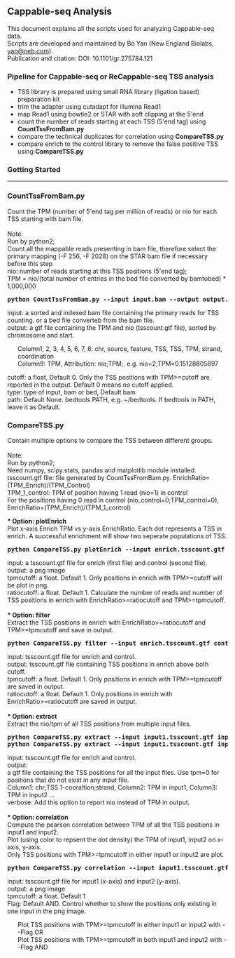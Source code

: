 ## Cappable-seq Analysis
This document explains all the scripts used for analyzing Cappable-seq data. <br>
Scripts are developed and maintained by Bo Yan (New England Biolabs, yan@neb.com). <br>
Publication and citation: DOI: 10.1101/gr.275784.121 <br>

### **Pipeline for Cappable-seq or ReCappable-seq TSS analysis** <br>
- TSS library is prepared using small RNA library (ligation based) preparation kit <br>
- trim the adapter using cutadapt for illumina Read1 <br>
- map Read1 using bowtie2 or STAR with soft clipping at the 5'end <br>
- count the number of reads starting at each TSS (5'end tag) using **CountTssFromBam.py** <br>
- compare the technical duplicates for correlation using **CompareTSS.py** <br>
- compare enrich to the control library to remove the false positive TSS using **CompareTSS.py** <br>

### Getting Started
---------------

### **CountTssFromBam.py** <br>
Count the TPM (number of 5'end tag per million of reads) or nio for each TSS starting with bam file. <br>
<br>
Note: <br>
Run by python2; <br>
Count all the mappable reads presenting in bam file, therefore select the primary mapping (-F 256, -F 2028) on the STAR bam file if necessary before this step <br>
nio: number of reads starting at this TSS positions (5'end tag); <br>
TPM = nio/(total number of entries in the bed file converted by bamtobed) * 1,000,000 <br>
<pre><b>python CountTssFromBam.py --input input.bam --output output.tsscount.gtf --cutoff float --type bam --path bedtoolsPATH</b> </pre>
input: a sorted and indexed bam file containing the primary reads for TSS counting. or a bed file converteb from the bam file. <br>
output: a gtf file containing the TPM and nio (tsscount.gtf file), sorted by chromosome and start. <br>
<ol>    
Column1, 2, 3, 4, 5, 6, 7, 8: chr, source, feature, TSS, TSS, TPM, strand, coordination <br>
Column9: TPM, Attribution: nio;TPM;. e.g. nio=2;TPM=0.15128805897
</ol>
cutoff: a float, Default 0. Only the TSS positions with TPM>=cutoff are reported in the output. Default 0 means no cutoff applied. <br>
type: type of input, bam or bed, Default bam <br>
path: Default None. bedtools PATH, e.g. ~/bedtools. If bedtools in PATH, leave it as Default. <br>

### **CompareTSS.py** <br>
Contain multiple options to compare the TSS between different groups. <br>
<br>
Note: <br>
Run by python2; <br> 
Need numpy, scipy.stats, pandas and matplotlib module installed. <br>
tsscount.gtf file: file generated by CountTssFromBam.py.
EnrichRatio=(TPM_Enrich)/(TPM_Control) <br>
TPM_1_control: TPM of position having 1 read (nio=1) in control <br>
For the positions having 0 read in control (nio_control=0;TPM_control=0), EnrichRatio=(TPM_Enrich)/(TPM_1_control) <br>

<div><b>* Option: plotEnrich</b></div>
Plot x-axis Enrich TPM vs y-axis EnrichRatio. Each dot represents a TSS in enrich. A successful enrichment will show two seperate populations of TSS.
<pre>
<b>python CompareTSS.py plotEnrich --input enrich.tsscount.gtf control.tsscount.gtf --output output.png --tpmcutoff float --ratiocutoff float</b>
</pre>
input: a tsscount.gtf file for enrich (first file) and control (second file). <br>
output: a png image <br>
tpmcutoff: a float. Default 1. Only positions in enrich with TPM>=cutoff will be plot in png. <br>
ratiocutoff: a float. Default 1. Calculate the number of reads and number of TSS positions in enrich with EnrichRatio>=ratiocutoff and TPM>=tpmcutoff. <br>
<br>

<div><b>* Option: filter</b></div>
Extract the TSS positions in enrich with EnrichRatio>=ratiocutoff and TPM>=tpmcutoff and save in output. <br>
<pre>
<b>python CompareTSS.py filter --input enrich.tsscount.gtf control.tsscount.gtf --output output.tsscount.gtf --tpmcutoff float --ratiocutoff float</b>
</pre>
input: tsscount.gtf file for enrich and control. <br>
output: tsscount.gtf file containing TSS positions in enrich above both cutoff. <br>
tpmcutoff: a float. Default 1. Only positions in enrich with TPM>=tpmcutoff are saved in output. <br>
ratiocutoff: a float. Default 1. Only positions in enrich with EnrichRatio>=ratiocutoff are saved in output. <br>

<br>
<div><b>* Option: extract</b></div>
Extract the nio/tpm of all TSS positions from multiple input files. <br>
<pre>
<b>python CompareTSS.py extract --input input1.tsscount.gtf input2.tsscount.gtf --output output
python CompareTSS.py extract --input input1.tsscount.gtf input2.tsscount.gtf --output output --verbose</b>
</pre>
input: tsscount.gtf file for enrich and control. <br>
output: <br>
a gtf file containing the TSS positions for all the input files. Use tpm=0 for positions that do not exist in any input file. <br>
Column1: chr;TSS 1-cooraltion;strand, Column2: TPM in input1, Column3: TPM in input2 ... <br>
verbose: Add this option to report nio instead of TPM in output. <br>

<br>
<div><b>* Option: correlation</b></div>
Compute the pearson correlation between TPM of all the TSS positions in input1 and input2. <br>
Plot (using color to repsent the dot density) the TPM of input1, input2 on x-axis, y-axis. <br>
Only TSS positions with TPM>=tpmcutoff in either input1 or input2 are plot. <br>
<pre>
<b>python CompareTSS.py correlation --input input1.tsscount.gtf input2.tsscount.gtf --output output.png --tpmcutoff float --Flag AND</b>
</pre>
input: tsscount.gtf file for input1 (x-axis) and input2 (y-axis). <br>
output: a png image <br>
tpmcutoff: a float. Default 1 <br>
Flag: Default AND. Control whether to show the positions only existing in one input in the png image.
<ol>    
Plot TSS positions with TPM>=tpmcutoff in either input1 or input2 with --Flag OR <br>
Plot TSS positions with TPM>=tpmcutoff in both input1 and input2 with --Flag AND <br>
</ol>
